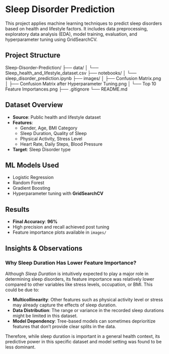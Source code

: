 # Sleep Disorder Prediction 

This project applies machine learning techniques to predict sleep disorders based on health and lifestyle factors. It includes data preprocessing, exploratory data analysis (EDA), model training, evaluation, and hyperparameter tuning using GridSearchCV.

##  Project Structure


  Sleep-Disorder-Prediction/ 
  ├── data/ 
  │ └── Sleep_health_and_lifestyle_dataset.csv 
  ├── notebooks/ 
  │ └── sleep_disorder_prediction.ipynb 
  ├── images/ 
  │ ├── Confusion Matrix.png 
  │ ├── Confusion Matrix after Hyperparameter Tuning.png 
  │ └── Top 10 Feature Importances.png
  ├── .gitignore 
  └── README.md


##  Dataset Overview

- **Source**: Public health and lifestyle dataset
- **Features**:
  - Gender, Age, BMI Category
  - Sleep Duration, Quality of Sleep
  - Physical Activity, Stress Level
  - Heart Rate, Daily Steps, Blood Pressure
- **Target**: Sleep Disorder type

##  ML Models Used

- Logistic Regression
- Random Forest
- Gradient Boosting
- Hyperparameter tuning with **GridSearchCV**

##  Results

- **Final Accuracy**: **96%**
- High precision and recall achieved post tuning
- Feature importance plots available in `images/`

##  Insights & Observations

### Why Sleep Duration Has Lower Feature Importance?

Although *Sleep Duration* is intuitively expected to play a major role in determining sleep disorders, its feature importance was relatively lower compared to other variables like stress levels, occupation, or BMI. This could be due to:

- **Multicollinearity**: Other features such as physical activity level or stress may already capture the effects of sleep duration.
- **Data Distribution**: The range or variance in the recorded sleep durations might be limited in this dataset.
- **Model Dependency**: Tree-based models can sometimes deprioritize features that don’t provide clear splits in the data.

Therefore, while sleep duration is important in a general health context, its predictive power in this specific dataset and model setting was found to be less dominant.
